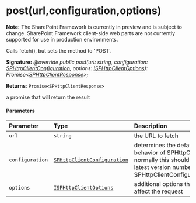 # post(url,configuration,options)
**Note:** The SharePoint Framework is currently in preview and is subject to change. SharePoint Framework client-side web parts are not currently supported for use in production environments.



Calls fetch(), but sets the method to 'POST'.

**Signature:** _@override public post(url: string, configuration: [SPHttpClientConfiguration](../sp-http/sphttpclientconfiguration.md),
    options: [ISPHttpClientOptions](../sp-http/isphttpclientoptions.md)): Promise<[SPHttpClientResponse](../sp-http/sphttpclientresponse.md)>;_

**Returns**: `Promise<SPHttpClientResponse>`



a promise that will return the result

#### Parameters


| Parameter	   | Type    | Description |
|:-------------|:---------------|:------------|
| `url`    | `string` | the URL to fetch |
| `configuration`    | [`SPHttpClientConfiguration`](../sp-http/sphttpclientconfiguration.md) | determines the default behavior of SPHttpClient; normally this should be the latest version number from SPHttpClientConfigurations |
| `options`    | [`ISPHttpClientOptions`](../sp-http/isphttpclientoptions.md) | additional options that affect the request |


